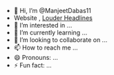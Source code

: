 - 👋 Hi, I’m @ManjeetDabas11
- Website , <a rel="dofollow" href="https://www.louderheadlines.com/">Louder Headlines</a>
- 👀 I’m interested in ...
- 🌱 I’m currently learning ...
- 💞️ I’m looking to collaborate on ...
- 📫 How to reach me ...
- 😄 Pronouns: ...
- ⚡ Fun fact: ...

<!---
ManjeetDabas11/ManjeetDabas11 is a ✨ special ✨ repository because its `README.md` (this file) appears on your GitHub profile.
You can click the Preview link to take a look at your changes.
--->
